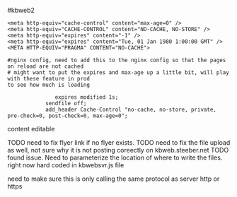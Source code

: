 #kbweb2



    <meta http-equiv="cache-control" content="max-age=0" />
    <meta http-equiv="CACHE-CONTROL" content="NO-CACHE, NO-STORE" />
    <meta http-equiv="expires" content="-1" />
    <meta http-equiv="expires" content="Tue, 01 Jan 1980 1:00:00 GMT" />
    <META HTTP-EQUIV="PRAGMA" CONTENT="NO-CACHE">

    #nginx config, need to add this to the nginx config so that the pages on reload are not cached
    # might want to put the expires and max-age up a little bit, will play with these feature in prod
    to see how much is loading

                   expires modified 1s;
                sendfile off;
                add_header Cache-Control "no-cache, no-store, private, pre-check=0, post-check=0, max-age=0";


content editable

TODO need to fix flyer link if no flyer exists.
TODO need to fix the file upload as well, not sure why it is not posting coreectly on kbweb.steeber.net
TODO found issue.  Need to parameterize the location of where to write the files.  right now hard coded in kbwebsvr.js file

need to make sure this is only calling the same protocol as server
http or https
